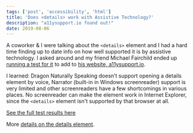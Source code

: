```yaml
---
tags: ['post', 'accessibility', 'html']
title: 'Does <details> work with Assistive Technology?'
description: "a11ysupport.io found out!" 
date: 2019-08-06
---
```


A coworker & I were talking about the `<details>` element and I had a hard time finding up to date info on how well supported it is by assistive technology. I asked around and my friend Michael Fairchild ended up [running a test for it](https://a11ysupport.io/tests/tech__html__details-summary) to add to [his website, a11ysupport.io](a11ysupport.io).
  
I learned: Dragon Naturally Speaking doesn’t support opening a details element by voice, Narrator (built-in in Windows screenreader) support is very limited and other screenreaders have a few shortcomings in various places. No screenreader can make the element work in Internet Explorer, since the `<details>` element isn't supported by that browser at all. 
  
[See the full test results here](https://a11ysupport.io/tests/tech__html__details-summary) 
  
More [details on the details element](https://speakerdeck.com/muan/details-on).
